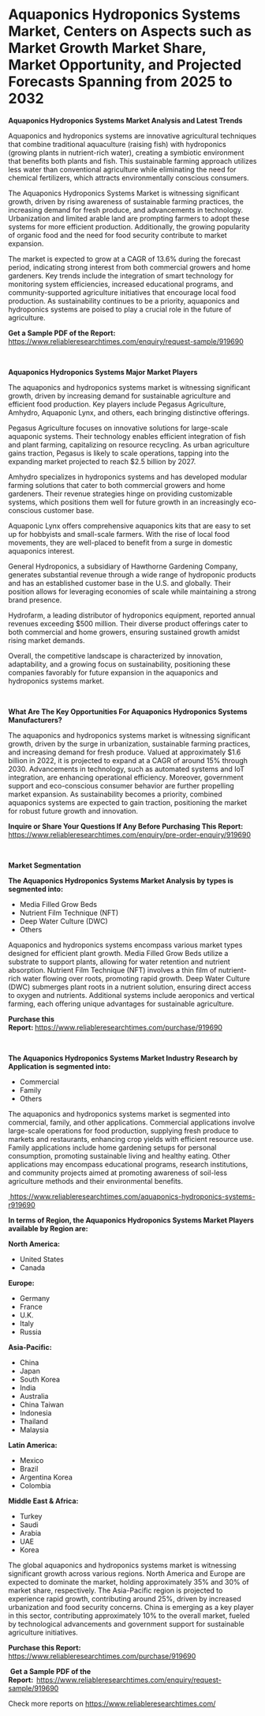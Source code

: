 <p><h1>Aquaponics Hydroponics Systems Market, Centers on Aspects such as Market Growth Market Share, Market Opportunity, and Projected Forecasts Spanning from 2025 to 2032</h1></p><p><strong>Aquaponics Hydroponics Systems Market Analysis and Latest Trends</strong></p>
<p><p>Aquaponics and hydroponics systems are innovative agricultural techniques that combine traditional aquaculture (raising fish) with hydroponics (growing plants in nutrient-rich water), creating a symbiotic environment that benefits both plants and fish. This sustainable farming approach utilizes less water than conventional agriculture while eliminating the need for chemical fertilizers, which attracts environmentally conscious consumers.</p><p>The Aquaponics Hydroponics Systems Market is witnessing significant growth, driven by rising awareness of sustainable farming practices, the increasing demand for fresh produce, and advancements in technology. Urbanization and limited arable land are prompting farmers to adopt these systems for more efficient production. Additionally, the growing popularity of organic food and the need for food security contribute to market expansion.</p><p>The market is expected to grow at a CAGR of 13.6% during the forecast period, indicating strong interest from both commercial growers and home gardeners. Key trends include the integration of smart technology for monitoring system efficiencies, increased educational programs, and community-supported agriculture initiatives that encourage local food production. As sustainability continues to be a priority, aquaponics and hydroponics systems are poised to play a crucial role in the future of agriculture.</p></p>
<p><strong>Get a Sample PDF of the Report:&nbsp;</strong> <a href="https://www.reliableresearchtimes.com/enquiry/request-sample/919690?utm_campaign=2669&utm_medium=2&utm_source=Github&utm_content=ia&utm_term=07032025&utm_id=aquaponics-hydroponics-systems">https://www.reliableresearchtimes.com/enquiry/request-sample/919690</a></p>
<p>&nbsp;</p>
<p><strong>Aquaponics Hydroponics Systems Major Market Players</strong></p>
<p><p>The aquaponics and hydroponics systems market is witnessing significant growth, driven by increasing demand for sustainable agriculture and efficient food production. Key players include Pegasus Agriculture, Amhydro, Aquaponic Lynx, and others, each bringing distinctive offerings.</p><p>Pegasus Agriculture focuses on innovative solutions for large-scale aquaponic systems. Their technology enables efficient integration of fish and plant farming, capitalizing on resource recycling. As urban agriculture gains traction, Pegasus is likely to scale operations, tapping into the expanding market projected to reach $2.5 billion by 2027.</p><p>Amhydro specializes in hydroponics systems and has developed modular farming solutions that cater to both commercial growers and home gardeners. Their revenue strategies hinge on providing customizable systems, which positions them well for future growth in an increasingly eco-conscious customer base.</p><p>Aquaponic Lynx offers comprehensive aquaponics kits that are easy to set up for hobbyists and small-scale farmers. With the rise of local food movements, they are well-placed to benefit from a surge in domestic aquaponics interest.</p><p>General Hydroponics, a subsidiary of Hawthorne Gardening Company, generates substantial revenue through a wide range of hydroponic products and has an established customer base in the U.S. and globally. Their position allows for leveraging economies of scale while maintaining a strong brand presence.</p><p>Hydrofarm, a leading distributor of hydroponics equipment, reported annual revenues exceeding $500 million. Their diverse product offerings cater to both commercial and home growers, ensuring sustained growth amidst rising market demands.</p><p>Overall, the competitive landscape is characterized by innovation, adaptability, and a growing focus on sustainability, positioning these companies favorably for future expansion in the aquaponics and hydroponics systems market.</p></p>
<p>&nbsp;</p>
<p><strong>What Are The Key Opportunities For Aquaponics Hydroponics Systems Manufacturers?</strong></p>
<p><p>The aquaponics and hydroponics systems market is witnessing significant growth, driven by the surge in urbanization, sustainable farming practices, and increasing demand for fresh produce. Valued at approximately $1.6 billion in 2022, it is projected to expand at a CAGR of around 15% through 2030. Advancements in technology, such as automated systems and IoT integration, are enhancing operational efficiency. Moreover, government support and eco-conscious consumer behavior are further propelling market expansion. As sustainability becomes a priority, combined aquaponics systems are expected to gain traction, positioning the market for robust future growth and innovation.</p></p>
<p><strong>Inquire or Share Your Questions If Any Before Purchasing This Report:</strong> <a href="https://www.reliableresearchtimes.com/enquiry/pre-order-enquiry/919690?utm_campaign=2669&utm_medium=2&utm_source=Github&utm_content=ia&utm_term=07032025&utm_id=aquaponics-hydroponics-systems">https://www.reliableresearchtimes.com/enquiry/pre-order-enquiry/919690</a></p>
<p>&nbsp;</p>
<p><strong>Market Segmentation</strong></p>
<p><strong>The Aquaponics Hydroponics Systems Market Analysis by types is segmented into:</strong></p>
<p><ul><li>Media Filled Grow Beds</li><li>Nutrient Film Technique (NFT)</li><li>Deep Water Culture (DWC)</li><li>Others</li></ul></p>
<p><p>Aquaponics and hydroponics systems encompass various market types designed for efficient plant growth. Media Filled Grow Beds utilize a substrate to support plants, allowing for water retention and nutrient absorption. Nutrient Film Technique (NFT) involves a thin film of nutrient-rich water flowing over roots, promoting rapid growth. Deep Water Culture (DWC) submerges plant roots in a nutrient solution, ensuring direct access to oxygen and nutrients. Additional systems include aeroponics and vertical farming, each offering unique advantages for sustainable agriculture.</p></p>
<p><strong>Purchase this Report:&nbsp;</strong><a href="https://www.reliableresearchtimes.com/purchase/919690?utm_campaign=2669&utm_medium=2&utm_source=Github&utm_content=ia&utm_term=07032025&utm_id=aquaponics-hydroponics-systems">https://www.reliableresearchtimes.com/purchase/919690</a></p>
<p>&nbsp;</p>
<p><strong>The Aquaponics Hydroponics Systems Market Industry Research by Application is segmented into:</strong></p>
<p><ul><li>Commercial</li><li>Family</li><li>Others</li></ul></p>
<p><p>The aquaponics and hydroponics systems market is segmented into commercial, family, and other applications. Commercial applications involve large-scale operations for food production, supplying fresh produce to markets and restaurants, enhancing crop yields with efficient resource use. Family applications include home gardening setups for personal consumption, promoting sustainable living and healthy eating. Other applications may encompass educational programs, research institutions, and community projects aimed at promoting awareness of soil-less agriculture methods and their environmental benefits.</p></p>
<p><a href="https://www.reliableresearchtimes.com/aquaponics-hydroponics-systems-r919690?utm_campaign=2669&utm_medium=2&utm_source=Github&utm_content=ia&utm_term=07032025&utm_id=aquaponics-hydroponics-systems">&nbsp;https://www.reliableresearchtimes.com/aquaponics-hydroponics-systems-r919690</a></p>
<p><strong>In terms of Region, the Aquaponics Hydroponics Systems Market Players available by Region are:</strong></p>
<p>
    <p> <strong> North America: </strong>
        <ul>
            <li>United States</li>
            <li>Canada</li>
        </ul>
        </p> 
    <p> <strong> Europe: </strong>
        <ul>
            <li>Germany</li>
            <li>France</li>
            <li>U.K.</li>
            <li>Italy</li>
            <li>Russia</li>
        </ul>
        </p> 
    <p> <strong> Asia-Pacific: </strong>
        <ul>
            <li>China</li>
            <li>Japan</li>
            <li>South Korea</li>
            <li>India</li>
            <li>Australia</li>
            <li>China Taiwan</li>
            <li>Indonesia</li>
            <li>Thailand</li>
            <li>Malaysia</li>
        </ul>
        </p> 
    <p> <strong> Latin America: </strong>
        <ul>
            <li>Mexico</li>
            <li>Brazil</li>
            <li>Argentina Korea</li>
            <li>Colombia</li>
        </ul>
        </p> 
    <p> <strong> Middle East & Africa: </strong>
        <ul>
            <li>Turkey</li>
            <li>Saudi</li>
            <li>Arabia</li>
            <li>UAE</li>
            <li>Korea</li>
        </ul>
    </p>
    </p>
<p><p>The global aquaponics and hydroponics systems market is witnessing significant growth across various regions. North America and Europe are expected to dominate the market, holding approximately 35% and 30% of market share, respectively. The Asia-Pacific region is projected to experience rapid growth, contributing around 25%, driven by increased urbanization and food security concerns. China is emerging as a key player in this sector, contributing approximately 10% to the overall market, fueled by technological advancements and government support for sustainable agriculture initiatives.</p></p>
<p><strong>Purchase this Report: </strong><a href="https://www.reliableresearchtimes.com/purchase/919690?utm_campaign=2669&utm_medium=2&utm_source=Github&utm_content=ia&utm_term=07032025&utm_id=aquaponics-hydroponics-systems">https://www.reliableresearchtimes.com/purchase/919690</a></p>
<p>&nbsp;<strong>Get a Sample PDF of the Report:&nbsp;&nbsp;</strong><a href="https://www.reliableresearchtimes.com/enquiry/request-sample/919690?utm_campaign=2669&utm_medium=2&utm_source=Github&utm_content=ia&utm_term=07032025&utm_id=aquaponics-hydroponics-systems">https://www.reliableresearchtimes.com/enquiry/request-sample/919690</a></p>
<p><strong></strong></p>
<p>Check more reports on <a href="https://www.reliableresearchtimes.com/?utm_campaign=2669&utm_medium=2&utm_source=Github&utm_content=ia&utm_term=07032025&utm_id=aquaponics-hydroponics-systems">https://www.reliableresearchtimes.com/</a></p>